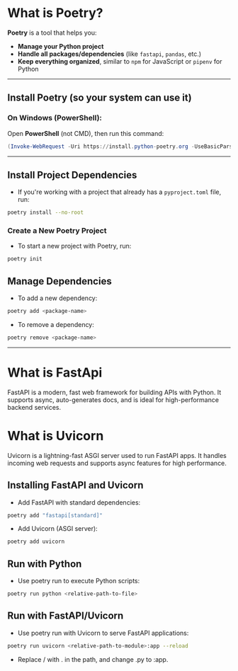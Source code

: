 # What is **Poetry**?

**Poetry** is a tool that helps you:

- **Manage your Python project**  
- **Handle all packages/dependencies** (like `fastapi`, `pandas`, etc.)  
- **Keep everything organized**, similar to `npm` for JavaScript or `pipenv` for Python

---

## Install **Poetry** (so your system can use it)

### On **Windows** (PowerShell):

Open **PowerShell** (not CMD), then run this command:

```powershell
(Invoke-WebRequest -Uri https://install.python-poetry.org -UseBasicParsing).Content | py -
```
---

## Install Project Dependencies

- If you're working with a project that already has a `pyproject.toml` file, run:
```bash
poetry install --no-root
```

### Create a New Poetry Project
- To start a new project with Poetry, run:
```bash
poetry init
```

## Manage Dependencies
- To add a new dependency:
```bash
poetry add <package-name>
```
- To remove a dependency:
```bash
poetry remove <package-name>
```

---
# What is FastApi
FastAPI is a modern, fast web framework for building APIs with Python. It supports async, auto-generates docs, and is ideal for high-performance backend services.

# What is Uvicorn
Uvicorn is a lightning-fast ASGI server used to run FastAPI apps. It handles incoming web requests and supports async features for high performance.

## Installing FastAPI and Uvicorn
- Add FastAPI with standard dependencies:
```bash
poetry add "fastapi[standard]"
```

- Add Uvicorn (ASGI server):
```bash
poetry add uvicorn
```

## Run with Python
- Use poetry run to execute Python scripts:
```bash
poetry run python <relative-path-to-file>
```

## Run with FastAPI/Uvicorn
- Use poetry run with Uvicorn to serve FastAPI applications:
```bash
poetry run uvicorn <relative-path-to-module>:app --reload
```
  - Replace / with . in the path, and change .py to :app.

